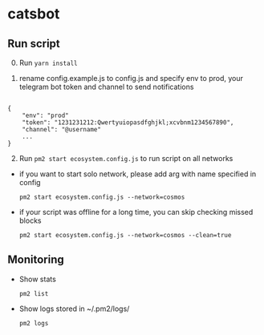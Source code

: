 # catsbot

## Run script

0. Run ``` yarn install ```

1. rename config.example.js to config.js and specify env to prod, your telegram bot token and channel to send notifications

```

{
    "env": "prod"
    "token": "1231231212:Qwertyuiopasdfghjkl;xcvbnm1234567890",
    "channel": "@username"
    ...
}

```
 
2. Run ``` pm2 start ecosystem.config.js ``` to run script on all networks
  - if you want to start solo network, please add arg with name specified in config 
  
      ``` pm2 start ecosystem.config.js --network=cosmos ```
      
  - if your script was offline for a long time, you can skip checking missed blocks  
  
      ``` pm2 start ecosystem.config.js --network=cosmos --clean=true ```
      
## Monitoring

  - Show stats 
  
      ``` pm2 list ```
      
  - Show logs stored in ~/.pm2/logs/
  
      ``` pm2 logs ```
